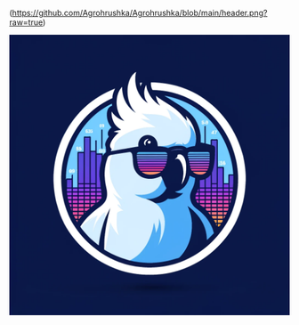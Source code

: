 (https://github.com/Agrohrushka/Agrohrushka/blob/main/header.png?raw=true)

![Логотип проекта](gitlogo.webp)



